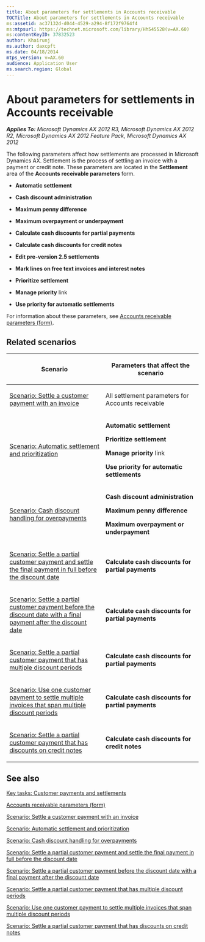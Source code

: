 ```yaml
---
title: About parameters for settlements in Accounts receivable
TOCTitle: About parameters for settlements in Accounts receivable
ms:assetid: ac37132d-d044-4529-a294-8f172f9764f4
ms:mtpsurl: https://technet.microsoft.com/library/Hh545528(v=AX.60)
ms:contentKeyID: 37832523
author: Khairunj
ms.author: daxcpft
ms.date: 04/18/2014
mtps_version: v=AX.60
audience: Application User
ms.search.region: Global
---
```


# About parameters for settlements in Accounts receivable 


_**Applies To:** Microsoft Dynamics AX 2012 R3, Microsoft Dynamics AX 2012 R2, Microsoft Dynamics AX 2012 Feature Pack, Microsoft Dynamics AX 2012_

The following parameters affect how settlements are processed in Microsoft Dynamics AX. Settlement is the process of settling an invoice with a payment or credit note. These parameters are located in the **Settlement** area of the **Accounts receivable parameters** form.

  - **Automatic settlement**

  - **Cash discount administration**

  - **Maximum penny difference**

  - **Maximum overpayment or underpayment**

  - **Calculate cash discounts for partial payments**

  - **Calculate cash discounts for credit notes**

  - **Edit pre-version 2.5 settlements**

  - **Mark lines on free text invoices and interest notes**

  - **Prioritize settlement**

  - **Manage priority** link

  - **Use priority for automatic settlements**

For information about these parameters, see [Accounts receivable parameters (form)](https://technet.microsoft.com/library/aa576993\(v=ax.60\)).

## Related scenarios

<table>
<colgroup>
<col style="width: 50%" />
<col style="width: 50%" />
</colgroup>
<thead>
<tr class="header">
<th><p>Scenario</p></th>
<th><p>Parameters that affect the scenario</p></th>
</tr>
</thead>
<tbody>
<tr class="odd">
<td><p><a href="scenario-settle-a-customer-payment-with-an-invoice.md">Scenario: Settle a customer payment with an invoice</a></p></td>
<td><p>All settlement parameters for Accounts receivable</p></td>
</tr>
<tr class="even">
<td><p><a href="scenario-automatic-settlement-and-prioritization.md">Scenario: Automatic settlement and prioritization</a></p></td>
<td><p><strong>Automatic settlement</strong></p>
<p><strong>Prioritize settlement</strong></p>
<p><strong>Manage priority</strong> link</p>
<p><strong>Use priority for automatic settlements</strong></p></td>
</tr>
<tr class="odd">
<td><p><a href="scenario-cash-discount-handling-for-overpayments.md">Scenario: Cash discount handling for overpayments</a></p></td>
<td><p><strong>Cash discount administration</strong></p>
<p><strong>Maximum penny difference</strong></p>
<p><strong>Maximum overpayment or underpayment</strong></p></td>
</tr>
<tr class="even">
<td><p><a href="scenario-settle-a-partial-customer-payment-and-settle-the-final-payment-in-full-before-the-discount-date.md">Scenario: Settle a partial customer payment and settle the final payment in full before the discount date</a></p></td>
<td><p><strong>Calculate cash discounts for partial payments</strong></p></td>
</tr>
<tr class="odd">
<td><p><a href="scenario-settle-a-partial-customer-payment-before-the-discount-date-with-a-final-payment-after-the-discount-date.md">Scenario: Settle a partial customer payment before the discount date with a final payment after the discount date</a></p></td>
<td><p><strong>Calculate cash discounts for partial payments</strong></p></td>
</tr>
<tr class="even">
<td><p><a href="scenario-settle-a-partial-customer-payment-that-has-multiple-discount-periods.md">Scenario: Settle a partial customer payment that has multiple discount periods</a></p></td>
<td><p><strong>Calculate cash discounts for partial payments</strong></p></td>
</tr>
<tr class="odd">
<td><p><a href="scenario-use-one-customer-payment-to-settle-multiple-invoices-that-span-multiple-discount-periods.md">Scenario: Use one customer payment to settle multiple invoices that span multiple discount periods</a></p></td>
<td><p><strong>Calculate cash discounts for partial payments</strong></p></td>
</tr>
<tr class="even">
<td><p><a href="scenario-settle-a-partial-customer-payment-that-has-discounts-on-credit-notes.md">Scenario: Settle a partial customer payment that has discounts on credit notes</a></p></td>
<td><p><strong>Calculate cash discounts for credit notes</strong></p></td>
</tr>
</tbody>
</table>


## See also

[Key tasks: Customer payments and settlements](key-tasks-customer-payments-and-settlements.md)

[Accounts receivable parameters (form)](https://technet.microsoft.com/library/aa576993\(v=ax.60\))

[Scenario: Settle a customer payment with an invoice](scenario-settle-a-customer-payment-with-an-invoice.md)

[Scenario: Automatic settlement and prioritization](scenario-automatic-settlement-and-prioritization.md)

[Scenario: Cash discount handling for overpayments](scenario-cash-discount-handling-for-overpayments.md)

[Scenario: Settle a partial customer payment and settle the final payment in full before the discount date](scenario-settle-a-partial-customer-payment-and-settle-the-final-payment-in-full-before-the-discount-date.md)

[Scenario: Settle a partial customer payment before the discount date with a final payment after the discount date](scenario-settle-a-partial-customer-payment-before-the-discount-date-with-a-final-payment-after-the-discount-date.md)

[Scenario: Settle a partial customer payment that has multiple discount periods](scenario-settle-a-partial-customer-payment-that-has-multiple-discount-periods.md)

[Scenario: Use one customer payment to settle multiple invoices that span multiple discount periods](scenario-use-one-customer-payment-to-settle-multiple-invoices-that-span-multiple-discount-periods.md)

[Scenario: Settle a partial customer payment that has discounts on credit notes](scenario-settle-a-partial-customer-payment-that-has-discounts-on-credit-notes.md)

  


